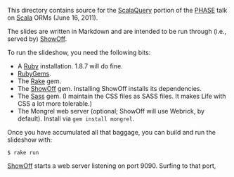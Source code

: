 This directory contains source for the [ScalaQuery][] portion of the
[PHASE][] talk on [Scala][] ORMs (June 16, 2011).

The slides are written in Markdown and are intended to be run through
(i.e., served by) [ShowOff][].

To run the slideshow, you need the following bits:

* A [Ruby][] installation. 1.8.7 will do fine.
* [RubyGems][].
* The [Rake][] gem.
* The [ShowOff][] gem. Installing ShowOff installs its dependencies.
* The [Sass][] gem. (I maintain the CSS files as SASS files. It makes Life
  with CSS a lot more tolerable.)
* The Mongrel web server (optional; ShowOff will use Webrick, by default).
  Install via `gem install mongrel`.
  
Once you have accumulated all that baggage, you can build and run the
slideshow with:

    $ rake run

[ShowOff][] starts a web server listening on port 9090. Surfing to that port,

[ScalaQuery]: http://scalaquery.org/
[ShowOff]: https://github.com/schacon/showoff
[PHASE]: http://www.meetup.com/scala-phase
[Scala]: http://www.scala-lang.org/
[Ruby]: http://www.ruby-lang.org/
[RubyGems]: http://rubygems.org/
[Sass]: http://sass-lang.com/
[Rake]: http://rake.rubyforge.org/
